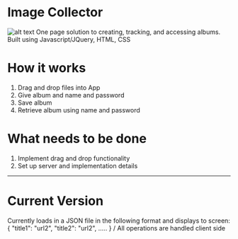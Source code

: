 # Image Collector

![alt text](https://cdn.discordapp.com/attachments/454248926963564556/465474355690733568/PicturesCollector.jpg)
One page solution to creating, tracking, and accessing albums.
Built using Javascript/JQuery, HTML, CSS

# How it works
1. Drag and drop files into App
2. Give album and name and password 
3. Save album
4. Retrieve album using name and password

# What needs to be done
1. Implement drag and drop functionality
2. Set up server and implementation details

--------------------------------------------------------------------------------------------------------
# Current Version
Currently loads in a JSON file in the following format and displays to screen:
{
  "title1": "url2",
  "title2": "url2",
  .....
}
/
All operations are handled client side

